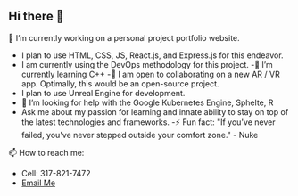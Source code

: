 ## Hi there 👋

🔭 I’m currently working on a personal project portfolio website. 
- I plan to use HTML, CSS, JS, React.js, and Express.js for this endeavor.
- I am currently using the DevOps methodology for this project.
-🌱 I’m currently learning C++
-👯 I am open to collaborating on a new AR / VR app. Optimally, this would be an open-source project.
- I plan to use Unreal Engine for development.
- 🤔 I’m looking for help with the Google Kubernetes Engine, Sphelte, R
- Ask me about my passion for learning and innate ability to stay on top of the latest technologies and frameworks.
-⚡ Fun fact: "If you've never failed, you've never stepped outside your comfort zone." - Nuke

📫 How to reach me: 
- Cell: 317-821-7472
- [Email Me](mailto:gitnuke.dev@gmail.com)
